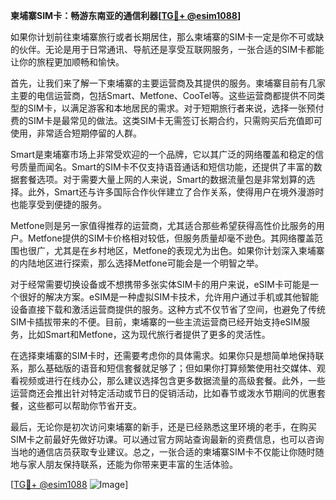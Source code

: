 **柬埔寨SIM卡：畅游东南亚的通信利器[[TG💪+ @esim1088](https://t.me/s/esim1088)]**

如果你计划前往柬埔寨旅行或者长期居住，那么柬埔寨的SIM卡一定是你不可或缺的伙伴。无论是用于日常通讯、导航还是享受互联网服务，一张合适的SIM卡都能让你的旅程更加顺畅和愉快。

首先，让我们来了解一下柬埔寨的主要运营商及其提供的服务。柬埔寨目前有几家主要的电信运营商，包括Smart、Metfone、CooTel等。这些运营商都提供不同类型的SIM卡，以满足游客和本地居民的需求。对于短期旅行者来说，选择一张预付费的SIM卡是最常见的做法。这类SIM卡无需签订长期合约，只需购买后充值即可使用，非常适合短期停留的人群。

Smart是柬埔寨市场上非常受欢迎的一个品牌，它以其广泛的网络覆盖和稳定的信号质量而闻名。Smart的SIM卡不仅支持语音通话和短信功能，还提供了丰富的数据套餐选项。对于需要大量上网的人来说，Smart的数据流量包是非常划算的选择。此外，Smart还与许多国际合作伙伴建立了合作关系，使得用户在境外漫游时也能享受到便捷的服务。

Metfone则是另一家值得推荐的运营商，尤其适合那些希望获得高性价比服务的用户。Metfone提供的SIM卡价格相对较低，但服务质量却毫不逊色。其网络覆盖范围也很广，尤其是在乡村地区，Metfone的表现尤为出色。如果你计划深入柬埔寨的内陆地区进行探索，那么选择Metfone可能会是一个明智之举。

对于经常需要切换设备或不想携带多张实体SIM卡的用户来说，eSIM卡可能是一个很好的解决方案。eSIM是一种虚拟SIM卡技术，允许用户通过手机或其他智能设备直接下载和激活运营商提供的服务。这种方式不仅节省了空间，也避免了传统SIM卡插拔带来的不便。目前，柬埔寨的一些主流运营商已经开始支持eSIM服务，比如Smart和Metfone，这为现代旅行者提供了更多的灵活性。

在选择柬埔寨的SIM卡时，还需要考虑你的具体需求。如果你只是想简单地保持联系，那么基础版的语音和短信套餐就足够了；但如果你打算频繁使用社交媒体、观看视频或进行在线办公，那么建议选择包含更多数据流量的高级套餐。此外，一些运营商还会推出针对特定活动或节日的促销活动，比如春节或泼水节期间的优惠套餐，这些都可以帮助你节省开支。

最后，无论你是初次访问柬埔寨的新手，还是已经熟悉这里环境的老手，在购买SIM卡之前最好先做好功课。可以通过官方网站查询最新的资费信息，也可以咨询当地的通信店员获取专业建议。总之，一张合适的柬埔寨SIM卡不仅能让你随时随地与家人朋友保持联系，还能为你带来更丰富的生活体验。

[[TG💪+ @esim1088](https://t.me/s/esim1088) ![Image](https://i.postimg.cc/4NQfJmqS/Snipaste-2025-05-13-00-14-12.png)]